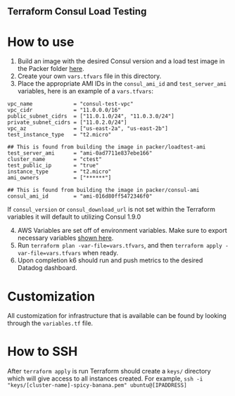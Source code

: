 ## Terraform Consul Load Testing
 
# How to use
1. Build an image with the desired Consul version and a load test image in the Packer folder [here](../packer).
2. Create your own `vars.tfvars` file in this directory.
3. Place the appropriate AMI IDs in the `consul_ami_id` and `test_server_ami` variables, here is an example of a `vars.tfvars`:
```
vpc_name             = "consul-test-vpc"
vpc_cidr             = "11.0.0.0/16"
public_subnet_cidrs  = ["11.0.1.0/24", "11.0.3.0/24"]
private_subnet_cidrs = ["11.0.2.0/24"]
vpc_az               = ["us-east-2a", "us-east-2b"]
test_instance_type   = "t2.micro"
 
## This is found from building the image in packer/loadtest-ami
test_server_ami      = "ami-0ad7711e837ebe166"
cluster_name         = "ctest"
test_public_ip       = "true"
instance_type        = "t2.micro"
ami_owners           = ["******"]
 
## This is found from building the image in packer/consul-ami
consul_ami_id        = "ami-016d80ff5472346f0"
```
 
If `consul_version` or `consul_download_url` is not set within the Terraform variables it will default to utilizing Consul 1.9.0
 
4. AWS Variables are set off of environment variables. Make sure to export necessary variables [shown here](https://registry.terraform.io/providers/hashicorp/aws/latest/docs#environment-variables).
5. Run `terraform plan -var-file=vars.tfvars`, and then `terraform apply -var-file=vars.tfvars` when ready.
6. Upon completion k6 should run and push metrics to the desired Datadog dashboard.
 
# Customization
All customization for infrastructure that is available can be found by looking through the `variables.tf` file.
 
# How to SSH
After `terraform apply` is run Terraform should create a `keys/` directory which will give access to all instances created.
For example, `ssh -i "keys/[cluster-name]-spicy-banana.pem" ubuntu@[IPADDRESS]`

